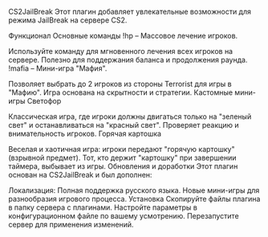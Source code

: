 CS2JailBreak
Этот плагин добавляет увлекательные возможности для режима JailBreak на сервере CS2.

Функционал
Основные команды
!hp – Массовое лечение игроков.

Используйте команду для мгновенного лечения всех игроков на сервере.
Полезно для поддержания баланса и продолжения раунда.
!mafia – Мини-игра "Мафия".

Позволяет выбрать до 2 игроков из стороны Terrorist для игры в "Мафию".
Игра основана на скрытности и стратегии.
Кастомные мини-игры
Светофор

Классическая игра, где игроки должны двигаться только на "зеленый свет" и останавливаться на "красный свет".
Проверяет реакцию и внимательность игроков.
Горячая картошка

Веселая и хаотичная игра: игроки передают "горячую картошку" (взрывной предмет).
Тот, кто держит "картошку" при завершении таймера, выбывает из игры.
Обновления и доработки
Этот плагин основан на CS2JailBreak и был дополнен:

Локализация: Полная поддержка русского языка.
Новые мини-игры для разнообразия игрового процесса.
Установка
Скопируйте файлы плагина в папку сервера с плагинами.
Настройте параметры в конфигурационном файле по вашему усмотрению.
Перезапустите сервер для применения изменений.

